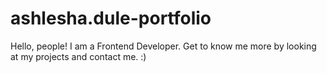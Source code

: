 # ashlesha.dule-portfolio
Hello, people! I am a Frontend Developer. Get to know me more by looking at my projects and contact me. :)
